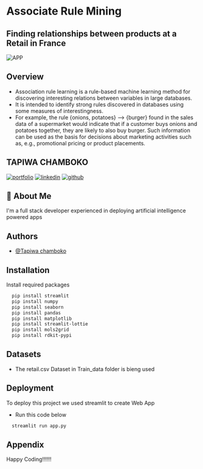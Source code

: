 
# Associate Rule Mining

##  Finding relationships between products at a Retail in France


![APP](https://drive.google.com/uc?id=1EJHJRtHt4cwY6jH_n2MJxV4kItkofjee&export=download)


## Overview
- Association rule learning is a rule-based machine learning method for discovering interesting relations between variables in large databases. 
- It is intended to identify strong rules discovered in databases using some measures of interestingness. 
- For example, the rule {onions, potatoes} --> {burger} found in the sales data of a supermarket would indicate that if a customer buys onions and potatoes together, they are likely to also buy burger. Such information can be used as the basis for decisions about marketing activities such as, e.g., promotional pricing or product placements.

## TAPIWA CHAMBOKO
[![portfolio](https://img.shields.io/badge/my_portfolio-000?style=for-the-badge&logo=ko-fi&logoColor=white)](https://tapiwachamb.github.io/tapiwachamboko.io/)
[![linkedin](https://img.shields.io/badge/linkedin-0A66C2?style=for-the-badge&logo=linkedin&logoColor=white)](https://www.linkedin.com/in/tapiwa-chamboko-327270208/)
[![github](https://img.shields.io/badge/github-1DA1F2?style=for-the-badge&logo=githubr&logoColor=white)](https://github.com/tapiwachamb)


## 🚀 About Me
I'm a full stack developer experienced in deploying artificial intelligence powered apps


## Authors

- [@Tapiwa chamboko](https://github.com/tapiwachamb)


## Installation

Install required packages 

```bash
  pip install streamlit
  pip install numpy
  pip install seaborn 
  pip install pandas
  pip install matplotlib
  pip install streamlit-lottie
  pip install mols2grid
  pip install rdkit-pypi
```
    
## Datasets
- The retail.csv Dataset in Train_data folder is bieng used

## Deployment

To deploy this project we used streamlit to create Web App
- Run this code below

```bash
  streamlit run app.py 
```


## Appendix

Happy Coding!!!!!!

